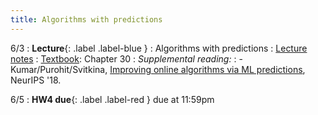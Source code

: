 ```yaml
---
title: Algorithms with predictions
---
```


6/3
: **Lecture**{: .label .label-blue }
: Algorithms with predictions
: [Lecture notes](https://vitercik.github.io/ml4do/assets/notes/lecture15.pdf)
: [Textbook](https://searchworks.stanford.edu/view/13773968): Chapter 30
: *Supplemental reading:*
: - Kumar/Purohit/Svitkina, [Improving online algorithms via ML predictions](https://arxiv.org/abs/2407.17712), NeurIPS '18.

6/5
: **HW4 due**{: .label .label-red } due at 11:59pm
